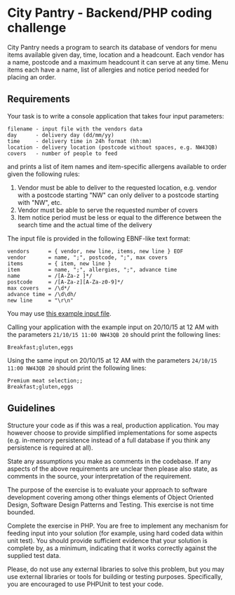 # City Pantry - Backend/PHP coding challenge

City Pantry needs a program to search its database of vendors for menu items available given day, time, location and a headcount. Each vendor has a name, postcode and a maximum headcount it can serve at any time. Menu items each have a name, list of allergies and notice period needed for placing an order.

## Requirements

Your task is to write a console application that takes four input parameters:

```
filename - input file with the vendors data
day      - delivery day (dd/mm/yy)
time     - delivery time in 24h format (hh:mm)
location - delivery location (postcode without spaces, e.g. NW43QB)
covers   - number of people to feed
```
 
and prints a list of item names and item-specific allergens available to order given the following rules:

1. Vendor must be able to deliver to the requested location, e.g. vendor with a postcode starting "NW" can only deliver to a postcode starting with "NW", etc.
2. Vendor must be able to serve the requested number of covers
3. Item notice period must be less or equal to the difference between the search time and the actual time of the delivery

The input file is provided in the following EBNF-like text format:
    
```
vendors      = { vendor, new line, items, new line } EOF
vendor       = name, ";", postcode, ";", max covers
items        = { item, new line }
item         = name, ";", allergies, ";", advance time
name         = /[A-Za-z ]*/
postcode     = /[A-Za-z][A-Za-z0-9]*/
max covers   = /\d*/
advance time = /\d\dh/
new line     = "\r\n"
```

You may use [this example input file](./example-input).    

Calling your application with the example input on 20/10/15 at 12 AM with the parameters `21/10/15 11:00 NW43QB 20` should print the following lines:

```
Breakfast;gluten,eggs
````
    
Using the same input on 20/10/15 at 12 AM with the parameters `24/10/15 11:00 NW43QB 20` should print the following lines:

```
Premium meat selection;;
Breakfast;gluten,eggs
``` 

## Guidelines

Structure your code as if this was a real, production application. You may however choose to provide simplified implementations for some aspects (e.g. in-memory persistence instead of a full database if you think any persistence is required at all).

State any assumptions you make as comments in the codebase. If any aspects of the above requirements are unclear then please also state, as comments in the source, your interpretation of the requirement.

The purpose of the exercise is to evaluate your approach to software development covering among other things elements of Object Oriented Design, Software Design Patterns and Testing. This exercise is not time bounded.

Complete the exercise in PHP. You are free to implement any mechanism for feeding input into your solution (for example, using hard coded data within unit test). You should provide sufficient evidence that your solution is complete by, as a minimum, indicating that it works correctly against the supplied test data.

Please, do not use any external libraries to solve this problem, but you may use external libraries or tools for building or testing purposes. Specifically, you are encouraged to use PHPUnit to test your code.
